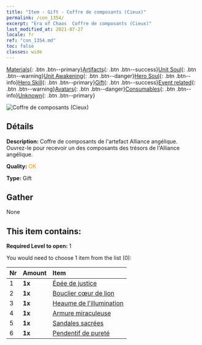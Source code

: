 ```yaml
---
title: "Item - Gift - Coffre de composants (Cieux)"
permalink: /con_1354/
excerpt: "Era of Chaos  Coffre de composants (Cieux)"
last_modified_at: 2021-07-27
locale: fr
ref: "con_1354.md"
toc: false
classes: wide
---
```

 [Materials](/ItemsFR/){: .btn .btn--primary}[Artifacts](/ItemsFR/Artifacts/){: .btn .btn--success}[Unit Soul](/ItemsFR/UnitSoul/){: .btn .btn--warning}[Unit Awakening](/ItemsFR/UnitAwakening/){: .btn .btn--danger}[Hero Soul](/ItemsFR/HeroSoul/){: .btn .btn--info}[Hero Skill](/ItemsFR/HeroSkill/){: .btn .btn--primary}[Gift](/ItemsFR/Gift/){: .btn .btn--success}[Event related](/ItemsFR/Events/){: .btn .btn--warning}[Avatars](/ItemsFR/Avatars/){: .btn .btn--danger}[Consumables](/ItemsFR/Consumables/){: .btn .btn--info}[Unknown](/ItemsFR/Unknown/){: .btn .btn--primary}

 ![Coffre de composants (Cieux)](/images/t/i_906031.png)

## Détails
 **Description:** Coffre de composants de l'artefact Alliance angélique. Ouvrez-le pour recevoir un des composants des trésors de l'Alliance angélique.

 **Quality:** <span style="color: #FF8C00">OK</span>

 **Type:** Gift

## Gather

  None

## This item contains:

 **Required Level to open:** 1

 You would need to choose 1 item from the list (0):

  | Nr | Amount |     Item    |
  |:---|:-------|:------------|
  | 1 |  **1x** | [Épée de justice](/ItemsFR/art_150/) |  | 
  | 2 |  **1x** | [Bouclier cœur de lion](/ItemsFR/art_151/) |  | 
  | 3 |  **1x** | [Heaume de l'illumination](/ItemsFR/art_152/) |  | 
  | 4 |  **1x** | [Armure miraculeuse](/ItemsFR/art_153/) |  | 
  | 5 |  **1x** | [Sandales sacrées](/ItemsFR/art_154/) |  | 
  | 6 |  **1x** | [Pendentif de pureté](/ItemsFR/art_155/) |  | 
